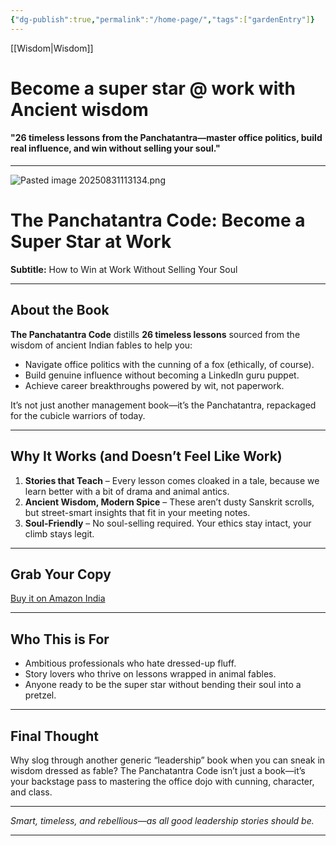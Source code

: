 ```yaml
---
{"dg-publish":true,"permalink":"/home-page/","tags":["gardenEntry"]}
---
```



[[Wisdom\|Wisdom]]
# Become a super star @ work with Ancient wisdom
#### "26 timeless lessons from the Panchatantra—master office politics, build real influence, and win without selling your soul."
---

![Pasted image 20250831113134.png](/img/user/Pasted%20image%2020250831113134.png)

# The Panchatantra Code: Become a Super Star at Work

**Subtitle:** How to Win at Work Without Selling Your Soul

---

## About the Book

**The Panchatantra Code** distills **26 timeless lessons** sourced from the wisdom of ancient Indian fables to help you:

- Navigate office politics with the cunning of a fox (ethically, of course).
- Build genuine influence without becoming a LinkedIn guru puppet.
- Achieve career breakthroughs powered by wit, not paperwork.

It’s not just another management book—it’s the Panchatantra, repackaged for the cubicle warriors of today.

---

## Why It Works (and Doesn’t Feel Like Work)

1. **Stories that Teach** – Every lesson comes cloaked in a tale, because we learn better with a bit of drama and animal antics.  
2. **Ancient Wisdom, Modern Spice** – These aren’t dusty Sanskrit scrolls, but street-smart insights that fit in your meeting notes.  
3. **Soul-Friendly** – No soul-selling required. Your ethics stay intact, your climb stays legit.

---

## Grab Your Copy

[Buy it on Amazon India](https://www.amazon.in/Panchatantra-code-Become-super-star-ebook/dp/B0FHRPC89C)

---

## Who This is For

- Ambitious professionals who hate dressed-up fluff.
- Story lovers who thrive on lessons wrapped in animal fables.
- Anyone ready to be the super star without bending their soul into a pretzel.

---

## Final Thought

Why slog through another generic “leadership” book when you can sneak in wisdom dressed as fable? The Panchatantra Code isn’t just a book—it’s your backstage pass to mastering the office dojo with cunning, character, and class.

---

*Smart, timeless, and rebellious—as all good leadership stories should be.*

---








